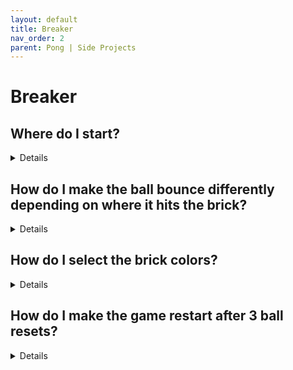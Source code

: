 ```yaml
---
layout: default
title: Breaker
nav_order: 2
parent: Pong | Side Projects
---
```


# Breaker

## Where do I start?

<details markdown="1">
Here's how I would break it down, it starts off very similarly to the previous one (and tbh, I used the previous project as a starting point)

1. Create ``sWall``, ``sBall`` and ``sPaddle`` sprites
1. Create sprites for the bricks (I named them according to their scores) ``sBrick1``, ``sBrick3``, ``sBrick5``, ``sBrick7``
1. Create corresponding ``oWall``, ``oBall``, and ``oPaddle`` objects, as well as for all the bricks
1. Make ``oPaddle`` move left/right
1. Make ``oBall`` move downward without acceleration
1. Add a collision between ``oPaddle`` and ``oBall`` to handle bounce (mine has aiming, but you can start with a basic collision)
1. Add a collision between ``oBall`` and ``oWall``, as well as ``oBall`` and eacho of the bricks. All for bounce
1. Use the outside room event to make ``oBall`` reset
1. Draw the points (I handled it from the ``oPaddle``, but you can do any object)
1. Update the ``oBall`` and ``oBrick`` collisions to also update poitns
1. Add a custom font for the points

</details>

## How do I make the ball bounce differently depending on where it hits the brick?

<details markdown="1">

When bouncing off walls, we'd first figure out if the wall was on the left, right, top, or bottom side of the screen, and then figure out the bounce logic accordingly. Here's how you'd handle those 4 cases

```
hspeed = abs(hspeed); // bounce to the right
hspeed = -abs(hspeed); // bounce to the left
vspeed = abs(vspeed); // bounce down
vspeed = -abs(vspeed); // bounce up
```

The bricks make this a bit trickier since a single brick can be hit from all sides. I thought of bounce as a fairly basic feature, but the logic for handling a general bounce like this is surprisingly complicated

Luckily Game Maker has a built in function for this, so you can add this line to your collision events instead

```
move_bounce_all(false);
```

**Caution**: I'll be teaching other movement techniques in the following sections, but ``move_bounce_all()`` isn't compatible with those. I'll include the from scratch code here as well just in case you need to reference it later (it looks confusing now, but I'm confident child's play if you come back at the end of the course 😉)

```
// this assumes that both the current object, and the other object use sprites with center alignment

// I get the diff to see if we're further apart horizontally, or vertically
x_diff = abs(x - other.x);
y_diff = abs(y - other.y);

// these represent the distance between the 2 centers when a horizontal or vertical collision happens
hor_col_dist = abs((sprite_width + other.sprite_width) / 2);
vert_col_dist = abs((sprite_height + other.sprite_height) / 2);

// I'm applying scaling to keep the logic accurate for wide shapes
// ex. if the ball hits the left side of the paddle, x_diff will be bigger than y_diff, but it's a vertical collision
// So for a horizontal collision, the scaled_x_diff should be 1, and scaled_y_diff should be guarenteed to be less than 1 (hence scaled_x_diff > scaled_y_diff), also vice versa
scaled_x_diff = x_diff / hor_col_dist;
scaled_y_diff = y_diff / vert_col_dist;

// horizontal collision
if(scaled_x_diff > scaled_y_diff){
	if(x < other.x){
		hspeed = -abs(hspeed); // bounce to the left
	}else{
		hspeed = abs(hspeed); // bounce to the right
	}
// vertical collision
}else{
	if(y < other.y){
		vspeed = -abs(vspeed); // bounce up
	}else{
		vspeed = abs(vspeed); // bounce down
	}
}
```

</details>

## How do I select the brick colors?

<details markdown="1">

I don't think anyone is actually asking this question, but I thought I'd share anyway

Selecting a color pallete for your game is a skill on it's own. When I'm in charge of the art (which is thankfully rare), I usually stick to greyscale to make things easy on myself (maybe greyscale w/ a few highlights?)

This time I used coolers.co to help me pick a set of colors to looked good together. [These](https://coolors.co/e0efde-e08d79-a882dd-49416d) are my sepcific colors, feel free to hit space and try some other options for your self

![](../../images/pong/coolers.png)

Once you have a set of coolers from coolers, you can copy the hex codes, and copy them into game maker

![](../../images/pong/hex.png)

</details>

## How do I make the game restart after 3 ball resets?

<details markdown="1">

I added a new variable called ``resets_left`` and started it at 3

Then I decreased it everytime the ball reset

The ball reset also checked if ``resets_left`` was 0, in which case I'd reset

</details>
